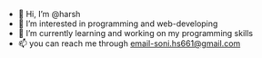 - 👋 Hi, I’m @harsh
- 👀 I’m interested in programming and web-developing
- 🌱 I’m currently learning and working on my programming skills
- 📫 you can reach me through
      email-soni.hs661@gmail.com

<!---
harsh125-code/harsh125-code is a ✨ special ✨ repository because its `README.md` (this file) appears on your GitHub profile.
You can click the Preview link to take a look at your changes.
--->
